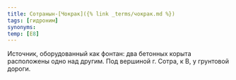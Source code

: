 ```yaml
---
title: Сотранын-[Чокрак]({% link _terms/чокрак.md %})
tags: [гидроним]
synonyms:
temp: [Е8]
---
```


Источник, оборудованный как фонтан: два бетонных корыта расположены одно над
другим. Под вершиной г. Сотра, к В, у грунтовой дороги.
